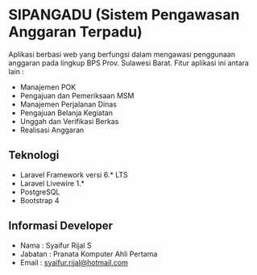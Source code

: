 # SIPANGADU (Sistem Pengawasan Anggaran Terpadu)

Aplikasi berbasi web yang berfungsi dalam mengawasi penggunaan anggaran pada lingkup BPS Prov. Sulawesi Barat.
Fitur aplikasi ini antara lain :

- Manajemen POK
- Pengajuan dan Pemeriksaan MSM
- Manajemen Perjalanan Dinas
- Pengajuan Belanja Kegiatan
- Unggah dan Verifikasi Berkas
- Realisasi Anggaran

## Teknologi
- Laravel Framework versi 6.* LTS
- Laravel Livewire 1.*
- PostgreSQL
- Bootstrap 4

## Informasi Developer
- Nama    : Syaifur Rijal S
- Jabatan : Pranata Komputer Ahli Pertama
- Email   : syaifur.rijal@hotmail.com 

